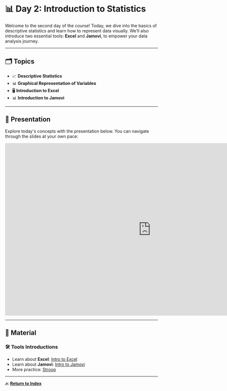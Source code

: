 # 📊 **Day 2: Introduction to Statistics**  

Welcome to the second day of the course! Today, we dive into the basics of descriptive statistics and learn how to represent data visually. We’ll also introduce two essential tools: **Excel** and **Jamovi**, to empower your data analysis journey.

---

## 🗂️ **Topics**

- 📈 **Descriptive Statistics**  
- 📊 **Graphical Representation of Variables**  
- 🖥️ **Introduction to Excel**  
- 📊 **Introduction to Jamovi**  

---

## 🎥 **Presentation**  

Explore today's concepts with the presentation below. You can navigate through the slides at your own pace:  

<iframe src="https://docs.google.com/presentation/d/e/2PACX-1vQrr0zTmxgTuIlHnRfhNWmMyiAm_4fnh5h_OcKDcwxHcQSIHJtdgApkmCEYR8AEJdwe2IT0orBD61RV/embed?start=false&loop=false&delayms=3000" frameborder="0" width="960" height="569" allowfullscreen="true" mozallowfullscreen="true" webkitallowfullscreen="true"></iframe>

---

## 📂 **Material**

### **🛠️ Tools Introductions**  
- Learn about **Excel**: [Intro to Excel](excel.md)  
- Learn about **Jamovi**: [Intro to Jamovi](jamovi.md)
- More practice: [Stroop](dataset/stroop.csv.zip) 

---

🔙 **[Return to Index](index.md)**
